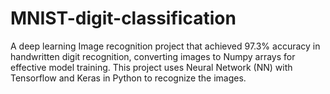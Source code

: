 # MNIST-digit-classification
A deep learning Image recognition project that achieved 97.3% accuracy in handwritten digit recognition, converting images to Numpy arrays for effective model training. 
This project uses Neural Network (NN) with Tensorflow and Keras in Python to recognize the images. 
